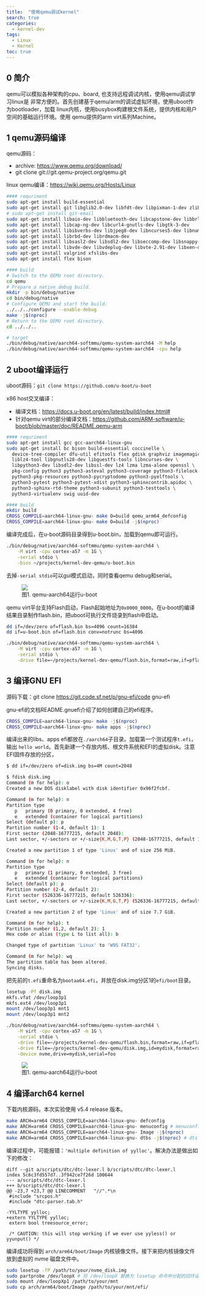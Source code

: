 ```yaml
---
title:  "使用qemu调试kernel"
search: true
categories:
  - kernel-dev
tags:
  - Linux
  - Kernel
toc: true
---
```


## 0 简介

qemu可以模拟各种架构的cpu、board, 也支持远程调试内核，使用qemu调试学习linux是
非常方便的。首先创建基于qemu/arm的调试虚拟环境，使用uboot作为bootloader，加载
linux内核，使用busybox构建根文件系统，提供内核和用户空间的基础运行环境。使用
qemu提供的arm virt系列Machine。

## 1 qemu源码编译

qemu源码：
  * archive: https://www.qemu.org/download/
  * git clone git://git.qemu-project.org/qemu.git

linux qemu编译：https://wiki.qemu.org/Hosts/Linux

```bash
#### requriment
sudo apt-get install build-essential
sudo apt-get install git libglib2.0-dev libfdt-dev libpixman-1-dev zlib1g-dev ninja-build
# sudo apt-get install git-email
sudo apt-get install libaio-dev libbluetooth-dev libcapstone-dev libbrlapi-dev libbz2-dev
sudo apt-get install libcap-ng-dev libcurl4-gnutls-dev libgtk-3-dev
sudo apt-get install libibverbs-dev libjpeg8-dev libncurses5-dev libnuma-dev
sudo apt-get install librbd-dev librdmacm-dev
sudo apt-get install libsasl2-dev libsdl2-dev libseccomp-dev libsnappy-dev libssh-dev
sudo apt-get install libvde-dev libvdeplug-dev libvte-2.91-dev libxen-dev liblzo2-dev
sudo apt-get install valgrind xfslibs-dev
sudo apt-get install flex bison

#### build
# Switch to the QEMU root directory.
cd qemu
# Prepare a native debug build.
mkdir -p bin/debug/native
cd bin/debug/native
# Configure QEMU and start the build.
../../../configure --enable-debug
make -j$(nproc)
# Return to the QEMU root directory.
cd ../../..

# target
./bin/debug/native/aarch64-softmmu/qemu-system-aarch64 -M help
./bin/debug/native/aarch64-softmmu/qemu-system-aarch64 -cpu help
```

## 2 uboot编译运行

uboot源码：`git clone https://github.com/u-boot/u-boot`

x86 host交叉编译：
  * 编译文档：https://docs.u-boot.org/en/latest/build/index.html#
  * 针对qemu virt的部分编译文档：https://github.com/ARM-software/u-boot/blob/master/doc/README.qemu-arm

```bash
#### requriment
sudo apt-get install gcc gcc-aarch64-linux-gnu
sudo apt-get install bc bison build-essential coccinelle \
  device-tree-compiler dfu-util efitools flex gdisk graphviz imagemagick \
  liblz4-tool libgnutls28-dev libguestfs-tools libncurses-dev \
  libpython3-dev libsdl2-dev libssl-dev lz4 lzma lzma-alone openssl \
  pkg-config python3 python3-asteval python3-coverage python3-filelock \
  python3-pkg-resources python3-pycryptodome python3-pyelftools \
  python3-pytest python3-pytest-xdist python3-sphinxcontrib.apidoc \
  python3-sphinx-rtd-theme python3-subunit python3-testtools \
  python3-virtualenv swig uuid-dev

#### build
mkdir build
CROSS_COMPILE=aarch64-linux-gnu- make O=build qemu_arm64_defconfig
CROSS_COMPILE=aarch64-linux-gnu- make O=build -j$(nproc)
```

编译完成后，在u-boot源码目录得到u-boot.bin，加载到qemu即可运行。
```bash
./bin/debug/native/aarch64-softmmu/qemu-system-aarch64 \
    -M virt -cpu cortex-a57 -m 1G \
    -serial stdio \
    -bios ~/projects/kernel-dev-qemu/u-boot.bin
```

去掉`-serial stdio`可以gui模式启动，同时查看qemu debug和serial。
<figure style="width: 500px" class="align-center">
  <a href="/assets/images/2024.01.12-使用qemu调试kernel/qemu-aarch64运行u-boot.png"><img src="/assets/images/2024.01.12-使用qemu调试kernel/qemu-aarch64运行u-boot.png"></a>
  <figcaption>图1. qemu-aarch64运行u-boot</figcaption>
</figure>

qemu virt平台支持Flash启动，Flash起始地址为`0x0000_0000`。在u-boot的编译结果目录制作flash.bin，把uboot可执行文件烧录到flash中启动。

```bash
dd if=/dev/zero of=flash.bin bs=4096 count=16384
dd if=u-boot.bin of=flash.bin conv=notrunc bs=4096

./bin/debug/native/aarch64-softmmu/qemu-system-aarch64 \
    -M virt -cpu cortex-a57 -m 1G \
    -serial stdio \
    -drive file=~/projects/kernel-dev-qemu/flash.bin,format=raw,if=pflash
```

## 3 编译GNU EFI

源码下载：git clone https://git.code.sf.net/p/gnu-efi/code gnu-efi

gnu-efi的文档README.gnuefi介绍了如何创建自己的efi程序。

```bash
CROSS_COMPILE=aarch64-linux-gnu- make -j$(nproc)
CROSS_COMPILE=aarch64-linux-gnu- make apps -j$(nproc)
```

编译出来的libs、apps efi都放在`./aarch64`子目录。加载第一个测试程序`t.efi`，输出
`hello world`。首先新建一个存放内核、根文件系统和EFI的虚拟disk。注意EFI固件存放的分区，

```bash
$ dd if=/dev/zero of=disk.img bs=4M count=2048

$ fdisk disk.img
Command (m for help): o
Created a new DOS disklabel with disk identifier 0x96f2fcbf.

Command (m for help): n
Partition type
   p   primary (0 primary, 0 extended, 4 free)
   e   extended (container for logical partitions)
Select (default p): p
Partition number (1-4, default 1): 1
First sector (2048-16777215, default 2048):
Last sector, +/-sectors or +/-size{K,M,G,T,P} (2048-16777215, default 16777215): +256M

Created a new partition 1 of type 'Linux' and of size 256 MiB.

Command (m for help): n
Partition type
   p   primary (1 primary, 0 extended, 3 free)
   e   extended (container for logical partitions)
Select (default p): p
Partition number (2-4, default 2):
First sector (526336-16777215, default 526336):
Last sector, +/-sectors or +/-size{K,M,G,T,P} (526336-16777215, default 16777215):

Created a new partition 2 of type 'Linux' and of size 7.7 GiB.

Command (m for help): t
Partition number (1,2, default 2): 1
Hex code or alias (type L to list all): b

Changed type of partition 'Linux' to 'W95 FAT32'.

Command (m for help): wq
The partition table has been altered.
Syncing disks.
```

把先前的`t.efi`重命名为`bootaa64.efi`，并放在disk.img分区1的`efi/boot`目录。

```bash
losetup -Pf disk.img
mkfs.vfat /dev/loop3p1
mkfs.ext4 /dev/loop3p1
mount /dev/loop3p1 mnt1
mount /dev/loop3p1 mnt2

./bin/debug/native/aarch64-softmmu/qemu-system-aarch64 \
    -M virt -cpu cortex-a57 -m 1G \
    -serial stdio \
    -drive file=~/projects/kernel-dev-qemu/flash.bin,format=raw,if=pflash \
    -drive file=~/projects/kernel-dev-qemu/disk.img,id=mydisk,format=raw,if=none \
    -device nvme,drive=mydisk,serial=foo
```

<figure style="width: 500px" class="align-center">
  <a href="/assets/images/2024.01.12-使用qemu调试kernel/qemu-aarch64启动efi.png"><img src="/assets/images/2024.01.12-使用qemu调试kernel/qemu-aarch64启动efi.png"></a>
  <figcaption>图1. qemu-aarch64运行u-boot</figcaption>
</figure>

## 4 编译arch64 kernel

下载内核源码，本次实验使用 v5.4 release 版本。

```bash
make ARCH=arm64 CROSS_COMPILE=aarch64-linux-gnu- defconfig
make ARCH=arm64 CROSS_COMPILE=aarch64-linux-gnu- menuconfig # menuconfig 可选
make ARCH=arm64 CROSS_COMPILE=aarch64-linux-gnu- Image -j$(nproc)
make ARCH=arm64 CROSS_COMPILE=aarch64-linux-gnu- dtbs -j$(nproc) # dts 可选
```

编译过程中，可能报错：` 'multiple definition of yylloc' `。解决办法是做出如下的修改：
```
diff --git a/scripts/dtc/dtc-lexer.l b/scripts/dtc/dtc-lexer.l
index 5c6c3fd557d7..3f942ce7f26d 100644
--- a/scripts/dtc/dtc-lexer.l
+++ b/scripts/dtc/dtc-lexer.l
@@ -23,7 +23,7 @@ LINECOMMENT   "//".*\n
 #include "srcpos.h"
 #include "dtc-parser.tab.h"
 
-YYLTYPE yylloc;
+extern YYLTYPE yylloc;
 extern bool treesource_error;
 
 /* CAUTION: this will stop working if we ever use yyless() or yyunput() */
 ```

 编译成功将得到 `arch/arm64/boot/Image` 内核镜像文件。接下来把内核镜像文件放到虚拟的 nvme 磁盘文件中。

 ```bash
sudo losetup -fP /path/to/your/nvme_disk.img
sudo partprobe /dev/loopX # 将 /dev/loopX 替换为 losetup 命令中分配的回环设备。
sudo mount /dev/loopXp1 /path/to/your/mnt
sudo cp arch/arm64/boot/Image /path/to/your/mnt/efi/
 ```
